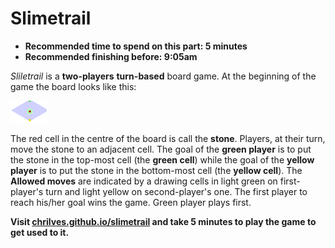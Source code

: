 # Slimetrail

- **Recommended time to spend on this part: 5 minutes**
- **Recommended finishing before: 9:05am**

*Sliletrail* is a **two-players** **turn-based** board game. At the beginning of the game the board looks like this:

![Initial board](./images/board0.svg "Initial board")

The red cell in the centre of the board is call the **stone**. Players, at their turn, move the stone to an adjacent cell. The goal of the **green player** is to put the stone in the top-most cell (the **green cell**) while the goal of the **yellow player** is to put the stone in the bottom-most cell (the **yellow cell**). The **Allowed moves** are indicated by a drawing cells in light green on first-player's turn and light yellow on second-player's one. The first player to reach his/her goal wins the game. Green player plays first.

**Visit [chrilves.github.io/slimetrail](https://chrilves.github.io/slimetrail) and take 5 minutes to play the game to get used to it.**